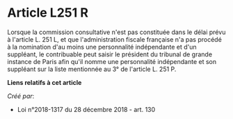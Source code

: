 # Article L251 R

Lorsque la commission consultative n'est pas constituée dans le délai prévu à l'article L. 251 L, et que l'administration
fiscale française n'a pas procédé à la nomination d'au moins une personnalité indépendante et d'un suppléant, le contribuable
peut saisir le président du tribunal de grande instance de Paris afin qu'il nomme une personnalité indépendante et son
suppléant sur la liste mentionnée au 3° de l'article L. 251 P.

**Liens relatifs à cet article**

_Créé par_:

  - Loi n°2018-1317 du 28 décembre 2018 - art. 130
